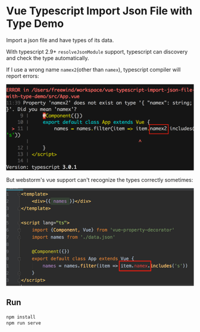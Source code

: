 Vue Typescript Import Json File with Type Demo
==============================================

Import a json file and have types of its data.

With typescript 2.9+ `resolveJsonModule` support, typescript can discovery and check the type automatically.

If I use a wrong name `namex2`(other than `namex`), typescript compiler will report errors:

![typescript-reports](./images/typescript-reports.jpg)

But webstorm's vue support can't recognize the types correctly sometimes:

![webstorm-vue-problem](./images/webstorm-vue-problem.jpg)

Run
---

```
npm install
npm run serve
```
